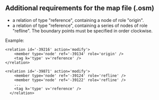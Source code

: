 ## Additional requirements for the map file (.osm)

* a relation of type "reference", containing a node of role "origin".
* a relation of type "reference", containing a series of nodes of role "refline". The boundary points must be specified in order clockwise.

Example:

```
<relation id='-39216' action='modify'>
    <member type='node' ref='-39134' role='origin' />
    <tag k='type' v='reference' />
</relation>

<relation id='-39871' action='modify'>
    <member type='node' ref='-39124' role='refline' />
    <member type='node' ref='-39122' role='refline' />
    ...
    <tag k='type' v='reference' />
  </relation>
```